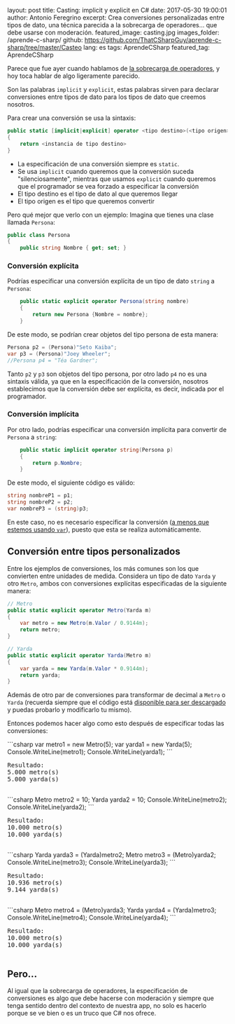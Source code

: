 layout: post
title: Casting: implicit y explicit en C#
date: 2017-05-30 19:00:01
author: Antonio Feregrino
excerpt: Crea conversiones personalizadas entre tipos de dato, una técnica parecida a la sobrecarga de operadores... que debe usarse con moderación.
featured_image: casting.jpg
images_folder: /aprende-c-sharp/
github: https://github.com/ThatCSharpGuy/aprende-c-sharp/tree/master/Casteo
lang: es
tags: AprendeCSharp
featured_tag: AprendeCSharp

Parece que fue ayer cuando hablamos de <a href="..\sobrecarga-operadores">la sobrecarga de operadores</a>, y hoy toca hablar de algo ligeramente parecido.

Son las palabras `implicit` y `explicit`, estas palabras sirven para declarar conversiones entre tipos de dato para los tipos de dato que creemos nosotros.

Para crear una conversión se usa la sintaxis:  

```csharp  
public static [implicit|explicit] operator <tipo destino>(<tipo origen> identificador)
{
    return <instancia de tipo destino>    
}
```  

 - La especificación de una conversión siempre es `static`.
 - Se usa `implicit` cuando queremos que la conversión suceda "silenciosamente", mientras que usamos `explicit` cuando queremos que el programador se vea forzado a especificar la conversión
 - El tipo destino es el tipo de dato al que queremos llegar
 - El tipo origen es el tipo que queremos convertir  

Pero qué mejor que verlo con un ejemplo: Imagina que tienes una clase llamada `Persona`:  

```csharp  
public class Persona
{
    public string Nombre { get; set; }
```  

### Conversión explícita  

Podrías especificar una conversión explícita de un tipo de dato `string` a `Persona`: 

```csharp  
    public static explicit operator Persona(string nombre)
    {
        return new Persona {Nombre = nombre};    
    }
```  

De este modo, se podrían crear objetos del tipo persona de esta manera:  

```csharp  
Persona p2 = (Persona)"Seto Kaiba";
var p3 = (Persona)"Joey Wheeler";
//Persona p4 = "Téa Gardner";
```  

Tanto `p2` y `p3` son objetos del tipo persona, por otro lado `p4` no es una sintaxis válida, ya que en la especificación de la conversión, nosotros establecimos que la conversión debe ser explícita, es decir, indicada por el programador.  

### Conversión implícita  

Por otro lado, podrías especificar una conversión implícita para convertir de `Persona` a `string`:

```csharp  
    public static implicit operator string(Persona p)
    {
        return p.Nombre;
    }
```  

De este modo, el siguiente código es válido:

```csharp  
string nombreP1 = p1;
string nombreP2 = p2;
var nombreP3 = (string)p3;
```  

En este caso, no es necesario especificar la conversión (<a href="..\var-en-c-sharp">a menos que estemos usando <code>var</code></a>), puesto que esta se realiza automáticamente.

## Conversión entre tipos personalizados  

Entre los ejemplos de conversiones, los más comunes son los que convierten entre unidades de medida. Considera un tipo de dato `Yarda` y otro `Metro`, ambos con conversiones explícitas especificadas de la siguiente manera:  

```csharp  
// Metro
public static explicit operator Metro(Yarda m)
{
    var metro = new Metro(m.Valor / 0.9144m);
    return metro;
}

// Yarda
public static explicit operator Yarda(Metro m)
{
    var yarda = new Yarda(m.Valor * 0.9144m);
    return yarda;
}
```  

Además de otro par de conversiones para transformar de decimal a `Metro` o `Yarda` (recuerda siempre que el código está <a href="https://github.com/ThatCSharpGuy/aprende-c-sharp/tree/master/Casteo" target="_blank">disponible para ser descargado</a> y puedas probarlo y modificarlo tu mismo).

Entonces podemos hacer algo como esto después de especificar todas las conversiones: 

<div class="pure-g">
    <div class="pure-u-1-2">
```csharp  
var metro1 = new Metro(5);
var yarda1 = new Yarda(5);
Console.WriteLine(metro1);
Console.WriteLine(yarda1);
``` 
	</div>
    <div class="pure-u-1-2"> 
<pre>
Resultado:
5.000 metro(s)
5.000 yarda(s)

</pre>  
</div>
</div>

<div class="pure-g">
    <div class="pure-u-1-2">
```csharp  
Metro metro2 = 10;
Yarda yarda2 = 10;
Console.WriteLine(metro2);
Console.WriteLine(yarda2);
```  
	</div>
    <div class="pure-u-1-2">
<pre>
Resultado:
10.000 metro(s)
10.000 yarda(s)

</pre> 
</div>
</div> 

<div class="pure-g">
    <div class="pure-u-1-2">
```csharp  
Yarda yarda3 = (Yarda)metro2;
Metro metro3 = (Metro)yarda2;
Console.WriteLine(metro3);
Console.WriteLine(yarda3);
``` 
	</div>
    <div class="pure-u-1-2"> 
<pre>
Resultado:
10.936 metro(s)
9.144 yarda(s)

</pre>  
</div>
</div>

<div class="pure-g">
    <div class="pure-u-1-2">
```csharp  
Metro metro4 = (Metro)yarda3;
Yarda yarda4 = (Yarda)metro3;
Console.WriteLine(metro4);
Console.WriteLine(yarda4);
```  
	</div>
    <div class="pure-u-1-2">
<pre>
Resultado:
10.000 metro(s)
10.000 yarda(s)

</pre>
</div>
</div>

## Pero...  

Al igual que la sobrecarga de operadores, la especificación de conversiones es algo que debe hacerse con moderación y siempre que tenga sentido dentro del contexto de nuestra app, no solo es hacerlo porque se ve bien o es un truco que C# nos ofrece.